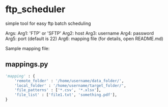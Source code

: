 # ftp_scheduler
simple tool for easy ftp batch scheduling

Args:
Arg1: 'FTP' or 'SFTP'
Arg2: host
Arg3: username
Arg4: password
Arg5: port (default is 22)
Arg6: mapping file (for details, open README.md)


Sample mapping file:

mappings.py
--
```python
'mapping' : {
	'remote_folder' : '/home/username/data_folder/',
	'local_folder' : '/home/username/target_folder/',
	'file_patterns' : ['*.csv', '*.xlsx'],
	'file_list' : ['file1.txt', 'something.pdf'],
}
```
